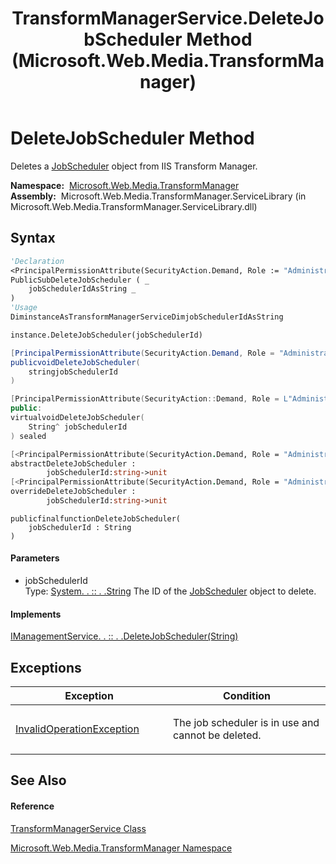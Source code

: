 ﻿---
title: TransformManagerService.DeleteJobScheduler Method  (Microsoft.Web.Media.TransformManager)
TOCTitle: DeleteJobScheduler Method
ms:assetid: M:Microsoft.Web.Media.TransformManager.TransformManagerService.DeleteJobScheduler(System.String)
ms:mtpsurl: https://msdn.microsoft.com/en-us/library/microsoft.web.media.transformmanager.transformmanagerservice.deletejobscheduler(v=VS.90)
ms:contentKeyID: 35520951
ms.date: 06/14/2012
mtps_version: v=VS.90
f1_keywords:
- Microsoft.Web.Media.TransformManager.TransformManagerService.DeleteJobScheduler
dev_langs:
- CSharp
- JScript
- VB
- FSharp
- c++
api_location:
- Microsoft.Web.Media.TransformManager.ServiceLibrary.dll
api_name:
- Microsoft.Web.Media.TransformManager.TransformManagerService.DeleteJobScheduler
api_type:
- Managed
topic_type:
- apiref
- kbSyntax
product_family_name: VS
ROBOTS: INDEX,FOLLOW
---

# DeleteJobScheduler Method

Deletes a [JobScheduler](jobscheduler-class-microsoft-web-media-transformmanager.md) object from IIS Transform Manager.

**Namespace:**  [Microsoft.Web.Media.TransformManager](microsoft-web-media-transformmanager-namespace.md)  
**Assembly:**  Microsoft.Web.Media.TransformManager.ServiceLibrary (in Microsoft.Web.Media.TransformManager.ServiceLibrary.dll)

## Syntax

``` vb
'Declaration
<PrincipalPermissionAttribute(SecurityAction.Demand, Role := "Administrators")> _
PublicSubDeleteJobScheduler ( _
    jobSchedulerIdAsString _
)
'Usage
DiminstanceAsTransformManagerServiceDimjobSchedulerIdAsString

instance.DeleteJobScheduler(jobSchedulerId)
```

``` csharp
[PrincipalPermissionAttribute(SecurityAction.Demand, Role = "Administrators")]
publicvoidDeleteJobScheduler(
    stringjobSchedulerId
)
```

``` c++
[PrincipalPermissionAttribute(SecurityAction::Demand, Role = L"Administrators")]
public:
virtualvoidDeleteJobScheduler(
    String^ jobSchedulerId
) sealed
```

``` fsharp
[<PrincipalPermissionAttribute(SecurityAction.Demand, Role = "Administrators")>]
abstractDeleteJobScheduler : 
        jobSchedulerId:string->unit 
[<PrincipalPermissionAttribute(SecurityAction.Demand, Role = "Administrators")>]
overrideDeleteJobScheduler : 
        jobSchedulerId:string->unit
```

``` jscript
publicfinalfunctionDeleteJobScheduler(
    jobSchedulerId : String
)
```

#### Parameters

  - jobSchedulerId  
    Type: [System. . :: . .String](https://msdn.microsoft.com/en-us/library/s1wwdcbf\(v=vs.90\))  
    The ID of the [JobScheduler](jobscheduler-class-microsoft-web-media-transformmanager.md) object to delete.  

#### Implements

[IManagementService. . :: . .DeleteJobScheduler(String)](imanagementservice-deletejobscheduler-method-microsoft-web-media-transformmanager.md)  

## Exceptions

<table>
<colgroup>
<col style="width: 50%" />
<col style="width: 50%" />
</colgroup>
<thead>
<tr class="header">
<th>Exception</th>
<th>Condition</th>
</tr>
</thead>
<tbody>
<tr class="odd">
<td><a href="https://msdn.microsoft.com/en-us/library/2asft85a(v=vs.90)">InvalidOperationException</a></td>
<td><p>The job scheduler is in use and cannot be deleted.</p></td>
</tr>
</tbody>
</table>


## See Also

#### Reference

[TransformManagerService Class](transformmanagerservice-class-microsoft-web-media-transformmanager.md)

[Microsoft.Web.Media.TransformManager Namespace](microsoft-web-media-transformmanager-namespace.md)

